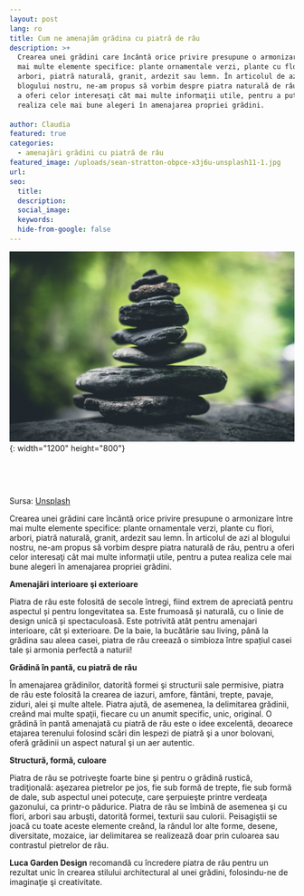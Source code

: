 ```yaml
---
layout: post
lang: ro
title: Cum ne amenajăm grădina cu piatră de râu
description: >+
  Crearea unei grădini care încântă orice privire presupune o armonizare între
  mai multe elemente specifice: plante ornamentale verzi, plante cu flori,
  arbori, piatră naturală, granit, ardezit sau lemn. În articolul de azi al
  blogului nostru, ne-am propus să vorbim despre piatra naturală de râu, pentru
  a oferi celor interesaţi cât mai multe informaţii utile, pentru a putea
  realiza cele mai bune alegeri în amenajarea propriei grădini.

author: Claudia
featured: true
categories:
  - amenajări grădini cu piatră de râu
featured_image: /uploads/sean-stratton-obpce-x3j6u-unsplash11-1.jpg
url:
seo:
  title:
  description:
  social_image:
  keywords:
  hide-from-google: false
---
```

![](/uploads/sean-stratton-obpce-x3j6u-unsplash11-1.jpg){: width="1200" height="800"}

&nbsp;

&nbsp;

Sursa: [Unsplash](https://unsplash.com/photos/ObpCE_X3j6U)

Crearea unei grădini care &icirc;nc&acirc;ntă orice privire presupune o armonizare &icirc;ntre mai multe elemente specifice: plante ornamentale verzi, plante cu flori, arbori, piatră naturală, granit, ardezit sau lemn. &Icirc;n articolul de azi al blogului nostru, ne-am propus să vorbim despre piatra naturală de r&acirc;u, pentru a oferi celor interesaţi c&acirc;t mai multe informaţii utile, pentru a putea realiza cele mai bune alegeri &icirc;n amenajarea propriei grădini.

**Amenajări interioare şi exterioare**

Piatra de r&acirc;u este folosită de secole &icirc;ntregi, fiind extrem de apreciată pentru aspectul și pentru longevitatea sa. Este frumoasă și naturală, cu o linie de design unică și spectaculoasă. Este potrivită at&acirc;t pentru amenajari interioare, c&acirc;t și exterioare. De la baie, la bucătărie sau living, p&acirc;nă la grădina sau aleea casei, piatra de r&acirc;u creează o simbioza &icirc;ntre spațiul casei tale și armonia perfectă a naturii\!

**Grădină &icirc;n pantă, cu piatră de r&acirc;u**

&Icirc;n amenajarea grădinilor, datorită formei şi structurii sale permisive, piatra de r&acirc;u este folosită la crearea de iazuri, amfore, f&acirc;nt&acirc;ni, trepte, pavaje, ziduri, alei şi multe altele. Piatra ajută, de asemenea, la delimitarea grădinii, cre&acirc;nd mai multe spaţii, fiecare cu un anumit specific, unic, original. O grădină &icirc;n pantă amenajată cu piatră de rău este o idee excelentă, deoarece etajarea terenului folosind scări din lespezi de piatră şi a unor bolovani, oferă grădinii un aspect natural şi un aer autentic.

**Structură, formă, culoare**

Piatra de r&acirc;u se potriveşte foarte bine şi pentru o grădină rustică, tradiţională: aşezarea pietrelor pe jos, fie sub formă de trepte, fie sub formă de dale, sub aspectul unei potecuţe, care şerpuieşte printre verdeaţa gazonului, ca printr-o pădurice. Piatra de r&acirc;u se &icirc;mbină de asemenea şi cu flori, arbori sau arbuşti, datorită formei, texturii sau culorii. Peisagiştii se joacă cu toate aceste elemente cre&acirc;nd, la r&acirc;ndul lor alte forme, desene, diversitate, mozaice, iar delimitarea se realizează doar prin culoarea sau contrastul pietrelor de r&acirc;u.

**Luca Garden Design** recomandă cu &icirc;ncredere piatra de r&acirc;u pentru un rezultat unic &icirc;n crearea stilului architectural al unei grădini, folosindu-ne de imaginaţie şi creativitate.